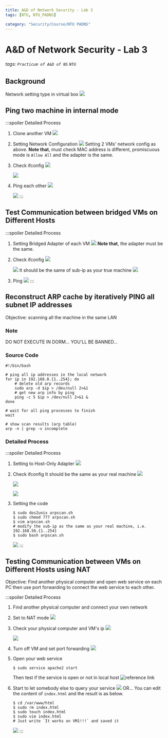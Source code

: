 ```yaml
---
title: A&D of Network Security - Lab 3
tags: [NTU, NTU_PADNS]

category: "Security/Course/NTU PADNS"
---
```


# A&D of Network Security - Lab 3
###### tags: `Practicum of A&D of NS` `NTU`

## Background
Network setting type in virtual box
![](https://i.imgur.com/g2J83Xg.png)


## Ping two machine in internal mode
:::spoiler Detailed Process
1. Clone another VM
![](https://i.imgur.com/vsI7lWa.png)
2. Setting Network Configuration
![](https://i.imgur.com/OqZ9Owm.png)
Setting 2 VMs' network config as above.
**Note that**, must check MAC address is different, promiscuous mode is `Allow All` and the adapter is the same.
3. Check ifconfig
    ![](https://i.imgur.com/91Ab7Cv.png)

    ![](https://i.imgur.com/kyutuue.png)

4. Ping each other
    ![](https://i.imgur.com/BWKJoNX.png)
    
    ![](https://i.imgur.com/TjgV49I.png)
:::

## Test Communication between bridged VMs on Different Hosts
:::spoiler Detailed Process
1. Setting Bridged Adapter of each VM
![](https://i.imgur.com/yhRpgtB.png)
**Note that**, the adapter must be the same.
2. Check ifconfig
    ![](https://i.imgur.com/N518AnH.png)
    
    ![](https://i.imgur.com/Aglx8eC.png)
    It should be the same of sub-ip as your true machine
    ![](https://i.imgur.com/VVDmB30.png)
3. Ping
![](https://i.imgur.com/mKQyTNe.png)
:::

## Reconstruct ARP cache by iteratively PING all subnet IP addresses
Objective: scanning all the machine in the same LAN

### Note
DO NOT EXECUTE IN DORM... YOU'LL BE BANNED...

### Source Code
```bash=
#!/bin/bash

# ping all ip addresses in the local network
for ip in 192.168.0.{1..254}; do
	# delete old arp records
	sudo arp -d $ip > /dev/null 2>&1
	# get new arp info by ping
	ping -c 5 $ip > /dev/null 2>&1 &
done

# wait for all ping processes to finish
wait

# show scan results (arp table)
arp -n | grep -v incomplete
```

### Detailed Process
:::spoiler Detailed Process
1. Setting to Host-Only Adapter
![](https://i.imgur.com/GFJ1uBY.png)
2. Check ifconfig
It should be the same as your real machine
![](https://i.imgur.com/w5y4LvM.png)

    ![](https://i.imgur.com/Mhrs1sl.png)

    ![](https://i.imgur.com/qPj9gry.png)
3. Setting the code
    ```bash=
    $ sudo dos2unix arpscan.sh
    $ sudo chmod 777 arpscan.sh
    $ vim arpscan.sh
    # modify the sub-ip as the same as your real machine, i.e. 192.168.56.{1..254}
    $ sudo bash arpscan.sh
    ```
    ![](https://i.imgur.com/6IJNeYb.png)
:::

## Testing Communication between VMs on Different Hosts using NAT
Objective: Find another physical computer and open web service on each PC then use port forwarding to connect the web service to each other.

:::spoiler Detailed Process
1. Find another physical computer and connect your own network
2. Set to NAT mode
![](https://i.imgur.com/S0DlK7c.png)
3. Check your physical computer and VM's ip
    ![](https://i.imgur.com/TXTh6SE.png)

    ![](https://i.imgur.com/g3eoBft.png)
4. Turn off VM and set port forwarding
![](https://i.imgur.com/bZA3dYz.png)
5. Open your web service
    ```bash!
    $ sudo service apache2 start
    ```
    Then test if the service is open or not in local host
    ![reference link](https://i.imgur.com/qeRdYEw.png)
6. Start to let somebody else to query your service
![](https://i.imgur.com/GHH2pdr.png)
OR...
You can edit the content of `index.html` and the result is as below.
    ```bash!
    $ cd /var/www/html
    $ sudo rm index.html
    $ sudo touch index.html
    $ sudo vim index.html
    # Just write `It works on VM1!!!` and saved it
    ```
    ![](https://i.imgur.com/qsa8cuM.png)
:::